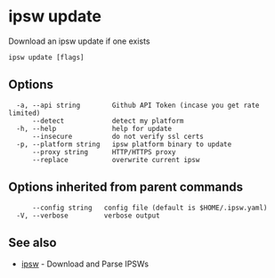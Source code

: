 # ipsw update

Download an ipsw update if one exists

```
ipsw update [flags]
```

## Options

```
  -a, --api string        Github API Token (incase you get rate limited)
      --detect            detect my platform
  -h, --help              help for update
      --insecure          do not verify ssl certs
  -p, --platform string   ipsw platform binary to update
      --proxy string      HTTP/HTTPS proxy
      --replace           overwrite current ipsw
```

## Options inherited from parent commands

```
      --config string   config file (default is $HOME/.ipsw.yaml)
  -V, --verbose         verbose output
```

## See also

* [ipsw](/cmd/ipsw/)	 - Download and Parse IPSWs

